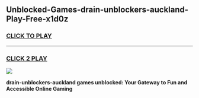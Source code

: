 
## Unblocked-Games-drain-unblockers-auckland-Play-Free-x1d0z
<h3>
<a href="https://premium76.site?title=drain-unblockers-auckland&ref=19M">CLICK TO PLAY</a></h3>
<hr>

<h3>
<a href="https://premium76.site?title=drain-unblockers-auckland&ref=19M">CLICK 2 PLAY</a>
  
</h3>

<a href="https://premium76.site?title=drain-unblockers-auckland&ref=19M"><img src="https://clearcache.store/games.png"></a>


**drain-unblockers-auckland games unblocked: Your Gateway to Fun and Accessible Online Gaming**

